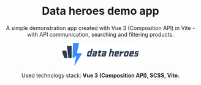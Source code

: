 <div style="margin-top:0; padding-top:0" align="center">
<h1 style="margin-top:0">Data heroes demo app</h1>
<p>A simple demonstration app created with Vue 3 (Composition API) in Vite - with API communication, searching and filtering products.</p>
  
<img src="/public/data-heroes-logo.svg" width="200"/>

<p>Used technology stack: <b>Vue 3 (Composition API), SCSS, Vite.</b></p>
